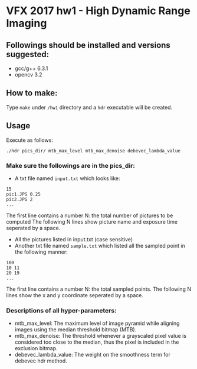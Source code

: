 # VFX 2017 hw1 - High Dynamic Range Imaging

## Followings should be installed and versions suggested:
- gcc/g++ 6.3.1
- opencv 3.2

## How to make:
Type `make` under `/hw1` directory and a `hdr` executable will be created.

## Usage
Execute as follows:
```
./hdr pics_dir/ mtb_max_level mtb_max_denoise debevec_lambda_value 
```
### Make sure the followings are in the pics_dir:
- A txt file named `input.txt` which looks like:
```
15
pic1.JPG 0.25
pic2.JPG 2
...
```
The first line contains a number N: the total number of pictures to be computed
The following N lines show picture name and exposure time seperated by a space.
- All the pictures listed in input.txt (case sensitive)
- Another txt file named `sample.txt` which listed all the sampled point in the
  following manner:
```
100
10 11
20 19
...
```
The first line contains a number N: the total sampled points.
The following N lines show the x and y coordinate seperated by a space.
### Descriptions of all hyper-parameters:
- mtb_max_level: The maximum level of image pyramid while aligning images using
  the median threshold bitmap (MTB).
- mtb_max_denoise: The threshold whenever a grayscaled pixel value is considered
  too close to the median, thus the pixel is included in the exclusion bitmap.
- debevec_lambda_value: The weight on the smoothness term for debevec hdr method.
  
